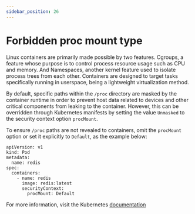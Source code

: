 ```yaml
---
sidebar_position: 26
---
```

# Forbidden proc mount type

Linux containers are primarily made possible by two features. Cgroups, a
feature whose purpose is to control process resource usage such as CPU
and memory. And Namespaces, another kernel feature used to isolate
process trees from each other. Containers are designed to target tasks
specifically running in userspace, being a lightweight virtualization
method.

By default, specific paths within the `/proc` directory are masked by
the container runtime in order to prevent host data related to devices
and other critical components from leaking to the container. However,
this can be overridden through Kubernetes manifests by setting the value
`Unmasked` to the security context option `procMount`.

To ensure `/proc` paths are not revealed to containers, omit the
`procMount` option or set it explicitly to `Default`, as the example
below:

```
apiVersion: v1
kind: Pod
metadata:
  name: redis
spec:
  containers:
    - name: redis
      image: redis:latest
      securityContext:
        procMount: Default
```

For more information, visit the Kubernetes
[documentation](https://kubernetes.io/docs/tasks/configure-pod-container/security-context#set-the-security-context-for-a-pod)

